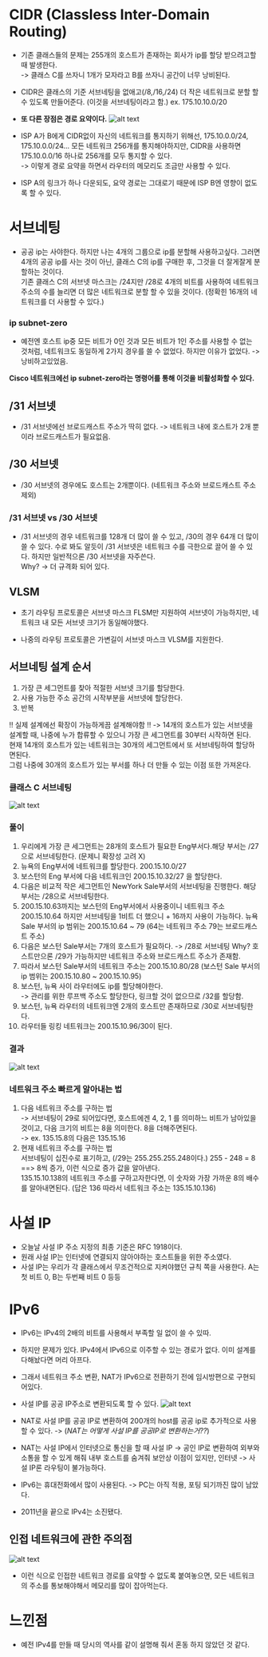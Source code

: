 # CIDR (Classless Inter-Domain Routing)
- 기존 클래스들의 문제는 255개의 호스트가 존재하는 회사가 ip를 할당 받으려고할 때 발생한다.  
-> 클래스 C를 쓰자니 1개가 모자라고 B를 쓰자니 공간이 너무 낭비된다.

- CIDR은 클래스의 기준 서브네팅을 없애고(/8,/16,/24) 더 작은 네트워크로 분할 할 수 있도록 만들어준다. (이것을 서브네팅이라고 함.) ex. 175.10.10.0/20

- **또 다른 장점은 경로 요약이다.**
 ![alt text](resource/cidr.png)
 - ISP A가 B에게 CIDR없이 자신의 네트워크를 통지하기 위해선, 175.10.0.0/24, 175.10.0.0/24... 모든 네트워크 256개를 통지해야하지만, CIDR을 사용하면 175.10.0.0/16 하나로 256개를 모두 통지할 수 있다.  
 -> 이렇게 경로 요약을 하면서 라우터의 메모리도 조금만 사용할 수 있다.

 - ISP A의 링크가 하나 다운되도, 요약 경로는 그대로기 때문에 ISP B엔 영향이 없도록 할 수 있다.

# 서브네팅
- 공공 ip는 사야한다. 하지만 나는 4개의 그룹으로 ip를 분할해 사용하고싶다. 그러면 4개의 공공 ip를 사는 것이 아닌, 클래스 C의 ip를 구매한 후, 그것을 더 잘게잘게 분할하는 것이다.  
기존 클래스 C의 서브넷 마스크는 /24지만 /28로 4개의 비트를 사용하여 네트워크 주소의 수를 늘리면 더 많은 네트워크로 분할 할 수 있을 것이다. (정확힌 16개의 네트워크를 더 사용할 수 있다.) 

###  ip subnet-zero
- 예전엔 호스트 ip중 모든 비트가 0인 것과 모든 비트가 1인 주소를 사용할 수 없는 것처럼, 네트워크도 동일하게 2가지 경우를 쓸 수 없었다. 하지만 이유가 없었다. -> 낭비하고있었음.

**Cisco 네트워크에선 ip subnet-zero라는 명령어를 통해 이것을 비활성화할 수 있다.**

## /31 서브넷
- /31 서브넷에선 브로드캐스트 주소가 딱히 없다. -> 네트워크 내에 호스트가 2개 뿐이라 브로드캐스트가 필요없음.

## /30 서브넷
- /30 서브넷의 경우에도 호스트는 2개뿐이다. (네트워크 주소와 브로드캐스트 주소 제외)

### /31 서브넷 vs /30 서브넷
- /31 서브넷의 경우 네트워크를 128개 더 많이 쓸 수 있고, /30의 경우 64개 더 많이 쓸 수 있다. 수로 봐도 알듯이 /31 서브넷은 네트워크 수를 극한으로 끌어 쓸 수 있다. 하지만 일반적으론 /30 서브넷을 자주쓴다.  
Why? -> 더 규격화 되어 있다.

## VLSM
- 초기 라우팅 프로토콜은 서브넷 마스크 FLSM만 지원하여 서브넷이 가능하지만, 네트워크 내 모든 서브넷 크기가 동일해야했다.

- 나중의 라우팅 프로토콜은  가변길이 서브넷 마스크 VLSM를 지원한다.
 
## 서브네팅 설계 순서
1. 가장 큰 세그먼트를 찾아 적절한 서브넷 크기를 할당한다.
2. 사용 가능한 주소 공간의 시작부분을 서브넷에 할당한다.
3. 반복

!! 실제 설계에선 확장이 가능하게끔 설계해야함 !!
-> 14개의 호스트가 있는 서브넷을 설계할 때, 나중에 누가 합류할 수 있으니 가장 큰 세그먼트를 30부터 시작하면 된다.  
 현재 14개의 호스트가 있는 네트워크는 30개의 세그먼트에서 또 서브네팅하여 할당하면된다.   
   그럼 나중에 30개의 호스트가 있는 부서를 하나 더 만들 수 있는 이점 또한 가져온다. 

### 클래스 C 서브네팅
![alt text](resource/subnetting_design.png)

### 풀이
1. 우리에게 가장 큰 세그먼트는 28개의 호스트가 필요한 Eng부서다.해당 부서는 /27으로 서브네팅한다. (문제니 확장성 고려 X)
2. 뉴욕의 Eng부서에 네트워크를 할당한다. 200.15.10.0/27
3. 보스턴의 Eng 부서에 다음 네트워크인 200.15.10.32/27 을 할당한다.
4. 다음은 비교적 작은 세그먼트인 NewYork Sale부서의 서브네팅을 진행한다. 해당 부서는 /28으로 서브네팅한다.
5. 200.15.10.63까지는 보스턴의 Eng부서에서 사용중이니 네트워크 주소 200.15.10.64 하지만 서브네팅을 1비트 더 했으니 + 16까지 사용이 가능하다. 뉴욕 Sale 부서의 ip 범위는 200.15.10.64 ~ 79 (64는 네트워크 주소 79는 브로드캐스트 주소)
6. 다음은 보스턴 Sale부서는 7개의 호스트가 필요하다. -> /28로 서브네팅 Why? 호스트만으론 /29가 가능하지만 네트워크 주소와 브로드캐스트 주소가 존재함. 
7. 따라서 보스턴 Sale부서의 네트워크 주소는 200.15.10.80/28 (보스턴 Sale 부서의 ip 범위는 200.15.10.80 ~ 200.15.10.95)
8. 보스턴, 뉴욕 사이 라우터에도 ip를 할당해야한다.  
-> 관리를 위한 루프백 주소도 할당한다, 링크할 것이 없으므로 /32를 할당함.
9. 보스턴, 뉴욕 라우터의 네트워크엔 2개의 호스트만 존재하므로 /30로 서브네팅한다.
10. 라우터들 링킹 네트워크는 200.15.10.96/30이 된다. 

### 결과
![alt text](resource/subnetting_design_result.png)

### 네트워크 주소 빠르게 알아내는 법
1. 다음 네트워크 주소를 구하는 법  
-> 서브네팅이 29로 되어있다면, 호스트에겐 4, 2, 1 를 의미하느 비트가 남아있을 것이고, 다음 크기의 비트는 8을 의미한다. 8을 더해주면된다.  
-> ex. 135.15.8의 다음은 135.15.16
2. 현재 네트워크 주소를 구하는 법  
  서브네팅이 십진수로 표기하고, (/29는 255.255.255.248이다.)  255 - 248 = 8 ==> 8씩 증가, 이런 식으로 증가 값을 알아낸다.  
  135.15.10.138의 네트워크 주소를 구하고자한다면, 이 숫자와 가장 가까운 8의 배수를 알아내면된다. (답은 136 따라서 네트워크 주소는 135.15.10.136)


# 사설 IP
- 오늘날 사설 IP 주소 지정의 최종 기준은 RFC 1918이다.
- 원래 사설 IP는 인터넷에 연결되지 않아야하는 호스트들을 위한 주소였다.
- 사설 IP는 우리가 각 클래스에서 무조건적으로 지켜야했던 규칙 쪽을 사용한다. A는 첫 비트 0, B는 두번째 비트 0  등등


# IPv6
- IPv6는 IPv4의 2배의 비트를 사용해서 부족할 일 없이 쓸 수 있따.
- 하지만 문제가 있다. IPv4에서 IPv6으로 이주할 수 있는 경로가 없다. 이미 설계를 다해놨다면 머리 아프다.
- 그래서 네트워크 주소 변환, NAT가 IPv6으로 전환하기 전에 임시방편으로 구현되어있다.
- 사설 IP를 공공 IP주소로 변환되도록 할 수 있다.
![alt text](resource/nat.png)
- NAT로 사설 IP를 공공 IP로 변환하여 200개의 host를 공공 ip로 추가적으로 사용할 수 있다. -> (*NAT는 어떻게 사설 IP를 공공IP로 변환하는거??*)

- NAT는 사설 IP에서 인터넷으로 통신을 할 때 사설 IP -> 공인 IP로 변환하여 외부와 소통을 할 수 있게 해줘 내부 호스트를 숨겨줘 보안상 이점이 있지만, 인터넷 -> 사설 IP론 라우팅이 불가능하다.

- IPv6는 휴대전화에서 많이 사용된다. -> PC는 아직 적용, 포팅 되기까진 많이 남았다.
- 2011년을 끝으로 IPv4는 소진됐다.

## 인접 네트워크에 관한 주의점
![alt text](resource/region_network.png)
- 이런 식으로 인접한 네트워크 경로를 요약할 수 없도록 붙여놓으면, 모든 네트워크의 주소를 통보해야해서 메모리를 많이 잡아먹는다.

# 느낀점
- 예전 IPv4를 만들 때 당시의 역사를 같이 설명해 줘서 혼동 하지 않았던 것 같다.